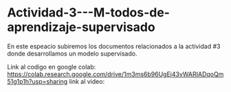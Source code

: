 # Actividad-3---M-todos-de-aprendizaje-supervisado
En este espeacio subiremos los documentos relacionados a la actividad #3 donde desarrollamos un modelo supervisado.

Link al codigo en google colab: https://colab.research.google.com/drive/1m3ms6b96UgEj43vWARIADqoQm51g1p1h?usp=sharing
link al video: 
